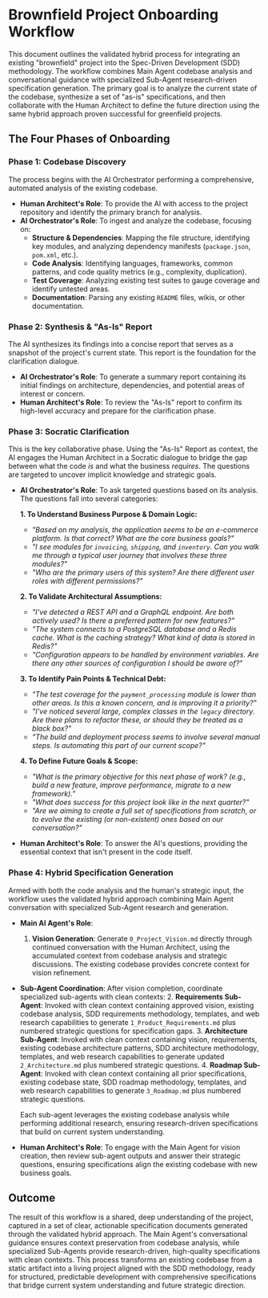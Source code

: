 # Brownfield Project Onboarding Workflow

This document outlines the validated hybrid process for integrating an existing "brownfield" project into the Spec-Driven Development (SDD) methodology. The workflow combines Main Agent codebase analysis and conversational guidance with specialized Sub-Agent research-driven specification generation. The primary goal is to analyze the current state of the codebase, synthesize a set of "as-is" specifications, and then collaborate with the Human Architect to define the future direction using the same hybrid approach proven successful for greenfield projects.

## The Four Phases of Onboarding

### Phase 1: Codebase Discovery

The process begins with the AI Orchestrator performing a comprehensive, automated analysis of the existing codebase.

-   **Human Architect's Role**: To provide the AI with access to the project repository and identify the primary branch for analysis.
-   **AI Orchestrator's Role**: To ingest and analyze the codebase, focusing on:
    -   **Structure & Dependencies**: Mapping the file structure, identifying key modules, and analyzing dependency manifests (`package.json`, `pom.xml`, etc.).
    -   **Code Analysis**: Identifying languages, frameworks, common patterns, and code quality metrics (e.g., complexity, duplication).
    -   **Test Coverage**: Analyzing existing test suites to gauge coverage and identify untested areas.
    -   **Documentation**: Parsing any existing `README` files, wikis, or other documentation.

### Phase 2: Synthesis & "As-Is" Report

The AI synthesizes its findings into a concise report that serves as a snapshot of the project's current state. This report is the foundation for the clarification dialogue.

-   **AI Orchestrator's Role**: To generate a summary report containing its initial findings on architecture, dependencies, and potential areas of interest or concern.
-   **Human Architect's Role**: To review the "As-Is" report to confirm its high-level accuracy and prepare for the clarification phase.

### Phase 3: Socratic Clarification

This is the key collaborative phase. Using the "As-Is" Report as context, the AI engages the Human Architect in a Socratic dialogue to bridge the gap between what the code *is* and what the business *requires*. The questions are targeted to uncover implicit knowledge and strategic goals.

-   **AI Orchestrator's Role**: To ask targeted questions based on its analysis. The questions fall into several categories:

    **1. To Understand Business Purpose & Domain Logic:**
    *   *"Based on my analysis, the application seems to be an e-commerce platform. Is that correct? What are the core business goals?"*
    *   *"I see modules for `invoicing`, `shipping`, and `inventory`. Can you walk me through a typical user journey that involves these three modules?"*
    *   *"Who are the primary users of this system? Are there different user roles with different permissions?"*

    **2. To Validate Architectural Assumptions:**
    *   *"I've detected a REST API and a GraphQL endpoint. Are both actively used? Is there a preferred pattern for new features?"*
    *   *"The system connects to a PostgreSQL database and a Redis cache. What is the caching strategy? What kind of data is stored in Redis?"*
    *   *"Configuration appears to be handled by environment variables. Are there any other sources of configuration I should be aware of?"*

    **3. To Identify Pain Points & Technical Debt:**
    *   *"The test coverage for the `payment_processing` module is lower than other areas. Is this a known concern, and is improving it a priority?"*
    *   *"I've noticed several large, complex classes in the `legacy` directory. Are there plans to refactor these, or should they be treated as a black box?"*
    *   *"The build and deployment process seems to involve several manual steps. Is automating this part of our current scope?"*

    **4. To Define Future Goals & Scope:**
    *   *"What is the primary objective for this next phase of work? (e.g., build a new feature, improve performance, migrate to a new framework)."*
    *   *"What does success for this project look like in the next quarter?"*
    *   *"Are we aiming to create a full set of specifications from scratch, or to evolve the existing (or non-existent) ones based on our conversation?"*

-   **Human Architect's Role**: To answer the AI's questions, providing the essential context that isn't present in the code itself.

### Phase 4: Hybrid Specification Generation

Armed with both the code analysis and the human's strategic input, the workflow uses the validated hybrid approach combining Main Agent conversation with specialized Sub-Agent research and generation.

-   **Main AI Agent's Role**: 
    1.  **Vision Generation**: Generate `0_Project_Vision.md` directly through continued conversation with the Human Architect, using the accumulated context from codebase analysis and strategic discussions. The existing codebase provides concrete context for vision refinement.
    
-   **Sub-Agent Coordination**: After vision completion, coordinate specialized sub-agents with clean contexts:
    2.  **Requirements Sub-Agent**: Invoked with clean context containing approved vision, existing codebase analysis, SDD requirements methodology, templates, and web research capabilities to generate `1_Product_Requirements.md` plus numbered strategic questions for specification gaps.
    3.  **Architecture Sub-Agent**: Invoked with clean context containing vision, requirements, existing codebase architecture patterns, SDD architecture methodology, templates, and web research capabilities to generate updated `2_Architecture.md` plus numbered strategic questions.
    4.  **Roadmap Sub-Agent**: Invoked with clean context containing all prior specifications, existing codebase state, SDD roadmap methodology, templates, and web research capabilities to generate `3_Roadmap.md` plus numbered strategic questions.
    
    Each sub-agent leverages the existing codebase analysis while performing additional research, ensuring research-driven specifications that build on current system understanding.
    
-   **Human Architect's Role**: To engage with the Main Agent for vision creation, then review sub-agent outputs and answer their strategic questions, ensuring specifications align the existing codebase with new business goals.

## Outcome

The result of this workflow is a shared, deep understanding of the project, captured in a set of clear, actionable specification documents generated through the validated hybrid approach. The Main Agent's conversational guidance ensures context preservation from codebase analysis, while specialized Sub-Agents provide research-driven, high-quality specifications with clean contexts. This process transforms an existing codebase from a static artifact into a living project aligned with the SDD methodology, ready for structured, predictable development with comprehensive specifications that bridge current system understanding and future strategic direction.